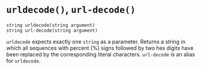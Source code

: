 # `urldecode()`, `url-decode()`

```
string urldecode(string argument)
string url-decode(string argument)
```

`urldecode` expects exactly one `string` as a parameter. Returns a string in which all sequences with percent (%) signs followed by two hex digits have been replaced by the corresponding literal characters.
`url-decode` is an alias for `urldecode`.
